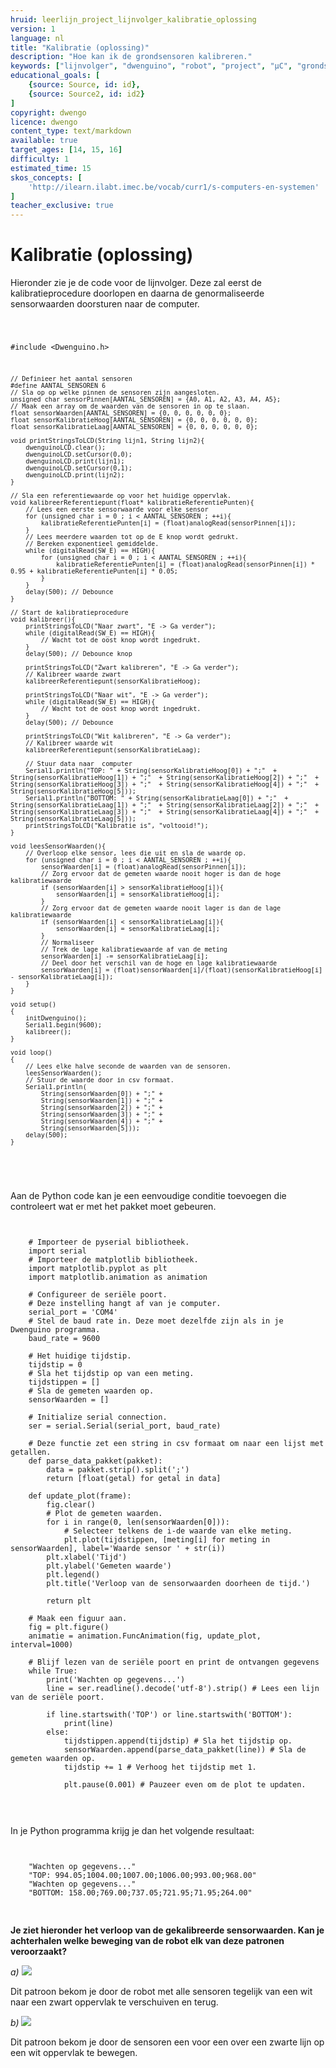 ```yaml
---
hruid: leerlijn_project_lijnvolger_kalibratie_oplossing
version: 1
language: nl
title: "Kalibratie (oplossing)"
description: "Hoe kan ik de grondsensoren kalibreren."
keywords: ["lijnvolger", "dwenguino", "robot", "project", "µC", "grondsensor", "kalibratie", "calibratie"]
educational_goals: [
    {source: Source, id: id}, 
    {source: Source2, id: id2}
]
copyright: dwengo
licence: dwengo
content_type: text/markdown
available: true
target_ages: [14, 15, 16]
difficulty: 1
estimated_time: 15
skos_concepts: [
    'http://ilearn.ilabt.imec.be/vocab/curr1/s-computers-en-systemen'
]
teacher_exclusive: true
---
```


# Kalibratie (oplossing)

Hieronder zie je de code voor de lijnvolger. Deze zal eerst de kalibratieprocedure doorlopen en daarna de genormaliseerde sensorwaarden doorsturen naar de computer.



<div class="dwengo-content dwengo-code-simulator">
    <pre>
<code class="language-cpp" data-filename="lees_sensoren_en_kalibreer.cpp">

   #include <Dwenguino.h>

    // Definieer het aantal sensoren
    #define AANTAL_SENSOREN 6
    // Sla op op welke pinnen de sensoren zijn aangesloten.
    unsigned char sensorPinnen[AANTAL_SENSOREN] = {A0, A1, A2, A3, A4, A5};
    // Maak een array om de waarden van de sensoren in op te slaan.
    float sensorWaarden[AANTAL_SENSOREN] = {0, 0, 0, 0, 0, 0};
    float sensorKalibratieHoog[AANTAL_SENSOREN] = {0, 0, 0, 0, 0, 0};
    float sensorKalibratieLaag[AANTAL_SENSOREN] = {0, 0, 0, 0, 0, 0};

    void printStringsToLCD(String lijn1, String lijn2){
        dwenguinoLCD.clear();
        dwenguinoLCD.setCursor(0,0);
        dwenguinoLCD.print(lijn1);
        dwenguinoLCD.setCursor(0,1);
        dwenguinoLCD.print(lijn2);
    }

    // Sla een referentiewaarde op voor het huidige oppervlak.
    void kalibreerReferentiepunt(float* kalibratieReferentiePunten){
        // Lees een eerste sensorwaarde voor elke sensor
        for (unsigned char i = 0 ; i < AANTAL_SENSOREN ; ++i){
            kalibratieReferentiePunten[i] = (float)analogRead(sensorPinnen[i]);
        }
        // Lees meerdere waarden tot op de E knop wordt gedrukt.
        // Bereken exponentieel gemiddelde.
        while (digitalRead(SW_E) == HIGH){
            for (unsigned char i = 0 ; i < AANTAL_SENSOREN ; ++i){
                kalibratieReferentiePunten[i] = (float)analogRead(sensorPinnen[i]) * 0.95 + kalibratieReferentiePunten[i] * 0.05;
            }
        }
        delay(500); // Debounce
    }

    // Start de kalibratieprocedure
    void kalibreer(){
        printStringsToLCD("Naar zwart", "E -> Ga verder");
        while (digitalRead(SW_E) == HIGH){
            // Wacht tot de oost knop wordt ingedrukt.
        }
        delay(500); // Debounce knop

        printStringsToLCD("Zwart kalibreren", "E -> Ga verder");
        // Kalibreer waarde zwart
        kalibreerReferentiepunt(sensorKalibratieHoog);

        printStringsToLCD("Naar wit", "E -> Ga verder");
        while (digitalRead(SW_E) == HIGH){
            // Wacht tot de oost knop wordt ingedrukt.
        }
        delay(500); // Debounce

        printStringsToLCD("Wit kalibreren", "E -> Ga verder");
        // Kalibreer waarde wit
        kalibreerReferentiepunt(sensorKalibratieLaag);

        // Stuur data naar  computer
        Serial1.println("TOP: " + String(sensorKalibratieHoog[0]) + ";"  + String(sensorKalibratieHoog[1]) + ";"  + String(sensorKalibratieHoog[2]) + ";"  + String(sensorKalibratieHoog[3]) + ";"  + String(sensorKalibratieHoog[4]) + ";"  + String(sensorKalibratieHoog[5]));
        Serial1.println("BOTTOM: " + String(sensorKalibratieLaag[0]) + ";"  + String(sensorKalibratieLaag[1]) + ";"  + String(sensorKalibratieLaag[2]) + ";"  + String(sensorKalibratieLaag[3]) + ";"  + String(sensorKalibratieLaag[4]) + ";"  + String(sensorKalibratieLaag[5]));
        printStringsToLCD("Kalibratie is", "voltooid!");
    }

    void leesSensorWaarden(){
        // Overloop elke sensor, lees die uit en sla de waarde op.
        for (unsigned char i = 0 ; i < AANTAL_SENSOREN ; ++i){
            sensorWaarden[i] = (float)analogRead(sensorPinnen[i]);
            // Zorg ervoor dat de gemeten waarde nooit hoger is dan de hoge kalibratiewaarde
            if (sensorWaarden[i] > sensorKalibratieHoog[i]){
                sensorWaarden[i] = sensorKalibratieHoog[i];
            }
            // Zorg ervoor dat de gemeten waarde nooit lager is dan de lage kalibratiewaarde
            if (sensorWaarden[i] < sensorKalibratieLaag[i]){
                sensorWaarden[i] = sensorKalibratieLaag[i];
            }
            // Normaliseer
            // Trek de lage kalibratiewaarde af van de meting
            sensorWaarden[i] -= sensorKalibratieLaag[i];
            // Deel door het verschil van de hoge en lage kalibratiewaarde
            sensorWaarden[i] = (float)sensorWaarden[i]/(float)(sensorKalibratieHoog[i] - sensorKalibratieLaag[i]);
        }
    }

    void setup()
    {
        initDwenguino();
        Serial1.begin(9600);
        kalibreer();
    }

    void loop()
    {
        // Lees elke halve seconde de waarden van de sensoren.
        leesSensorWaarden();
        // Stuur de waarde door in csv formaat.
        Serial1.println(
            String(sensorWaarden[0]) + ";" +
            String(sensorWaarden[1]) + ";" +
            String(sensorWaarden[2]) + ";" +
            String(sensorWaarden[3]) + ";" +
            String(sensorWaarden[4]) + ";" +
            String(sensorWaarden[5]));
        delay(500);
    }

</code>
    </pre>
</div>


Aan de Python code kan je een eenvoudige conditie toevoegen die controleert wat er met het pakket moet gebeuren.

<pre>
<code class="lang-python">

    # Importeer de pyserial bibliotheek.
    import serial
    # Importeer de matplotlib bibliotheek.
    import matplotlib.pyplot as plt
    import matplotlib.animation as animation

    # Configureer de seriële poort.
    # Deze instelling hangt af van je computer.
    serial_port = 'COM4'  
    # Stel de baud rate in. Deze moet dezelfde zijn als in je Dwenguino programma.
    baud_rate = 9600     

    # Het huidige tijdstip.
    tijdstip = 0
    # Sla het tijdstip op van een meting.
    tijdstippen = [] 
    # Sla de gemeten waarden op.
    sensorWaarden = []

    # Initialize serial connection.
    ser = serial.Serial(serial_port, baud_rate)

    # Deze functie zet een string in csv formaat om naar een lijst met getallen.
    def parse_data_pakket(pakket):
        data = pakket.strip().split(';')
        return [float(getal) for getal in data]

    def update_plot(frame):
        fig.clear()
        # Plot de gemeten waarden.
        for i in range(0, len(sensorWaarden[0])):
            # Selecteer telkens de i-de waarde van elke meting.
            plt.plot(tijdstippen, [meting[i] for meting in sensorWaarden], label='Waarde sensor ' + str(i))
        plt.xlabel('Tijd')
        plt.ylabel('Gemeten waarde')
        plt.legend()
        plt.title('Verloop van de sensorwaarden doorheen de tijd.')
        
        return plt

    # Maak een figuur aan.
    fig = plt.figure()
    animatie = animation.FuncAnimation(fig, update_plot, interval=1000)

    # Blijf lezen van de seriële poort en print de ontvangen gegevens
    while True:
        print('Wachten op gegevens...')
        line = ser.readline().decode('utf-8').strip() # Lees een lijn van de seriële poort.
        
        if line.startswith('TOP') or line.startswith('BOTTOM'):
            print(line)
        else:
            tijdstippen.append(tijdstip) # Sla het tijdstip op.
            sensorWaarden.append(parse_data_pakket(line)) # Sla de gemeten waarden op.
            tijdstip += 1 # Verhoog het tijdstip met 1.
            
            plt.pause(0.001) # Pauzeer even om de plot te updaten.
    

</code>
</pre>


In je Python programma krijg je dan het volgende resultaat:

<pre>
<code class="lang-bash">

    "Wachten op gegevens..."
    "TOP: 994.05;1004.00;1007.00;1006.00;993.00;968.00"
    "Wachten op gegevens..."
    "BOTTOM: 158.00;769.00;737.05;721.95;71.95;264.00"

</code>
</pre>

**Je ziet hieronder het verloop van de gekalibreerde sensorwaarden. Kan je achterhalen welke beweging van de robot elk van deze patronen veroorzaakt?**

*a)*
<img src="img/verloop_sensorwaarden_gecalibreerd_wit_zwart.png"></img>

Dit patroon bekom je door de robot met alle sensoren tegelijk van een wit naar een zwart oppervlak te verschuiven en terug.

*b)*
<img src="img/verloop_sensorwaarden_gecalibreerd_sweep.png"></img>

Dit patroon bekom je door de sensoren een voor een over een zwarte lijn op een wit oppervlak te bewegen.
